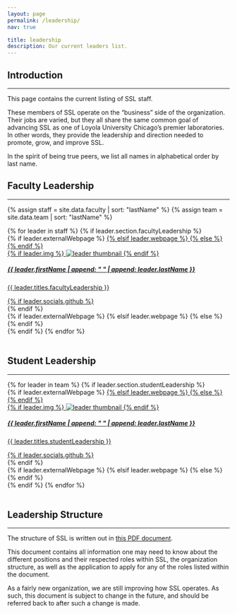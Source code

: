 ```yaml
---
layout: page
permalink: /leadership/
nav: true

title: leadership
description: Our current leaders list.
---
```


## Introduction

---

This page contains the current listing of SSL staff.

These members of SSL operate on the “business” side of the organization. Their jobs are varied, but they all share the same common goal of advancing SSL as one of Loyola University Chicago’s premier laboratories. In other words, they provide the leadership and direction needed to promote, grow, and improve SSL.

In the spirit of being true peers, we list all names in alphabetical order by last name.

## Faculty Leadership

---

{% assign staff = site.data.faculty | sort: "lastName" %}
{% assign team = site.data.team | sort: "lastName" %}

<!-- SSL Faculty Leadership Projects Grid -->
<div class="projects grid">
  {% for leader in staff %}
  {% if leader.section.facultyLeadership %}
  <div class="grid-item">
    {% if leader.externalWebpage %}
    <a href="{{ leader.externalWebpage }}" target="_blank">
    {% elsif leader.webpage %}
    <a href="{{ leader.webpage | relative_url }}">
    {% else %}
    <!-- Do nothing -->
    {% endif %}
      <div class="card hoverable">
        {% if leader.img %}
        <img src="{{ leader.img | relative_url }}" alt="leader thumbnail">
        {% endif %}
        <div class="card-body">
          <h5>{{ leader.firstName | append: " " | append: leader.lastName }}</h5>
          <p class="card-text">{{ leader.titles.facultyLeadership }}</p>
          <div class="row ml-1 mr-1 p-0">
            {% if leader.socials.github %}
            <div class="github-icon">
              <div class="icon" data-toggle="tooltip" title="GitHub Profile">
                <a href="{{ leader.socials.github }}" target="_blank"><i class="fab fa-github gh-icon"></i></a>
              </div>
            </div>
            {% endif %}
          </div>
        </div>
      </div>
    {% if leader.externalWebpage %}
    </a>
    {% elsif leader.webpage %}
    </a>
    {% else %}
    <!-- Do nothing -->
    {% endif %}
  </div>
  {% endif %}
{% endfor %}
</div>
<br>

## Student Leadership

---

<!-- SSL Student Leadership Projects Grid -->
<div class="projects grid">
  {% for leader in team %}
  {% if leader.section.studentLeadership %}
  <div class="grid-item">
    {% if leader.externalWebpage %}
    <a href="{{ leader.externalWebpage }}" target="_blank">
    {% elsif leader.webpage %}
    <a href="{{ leader.webpage | relative_url }}">
    {% else %}
    <!-- Do nothing -->
    {% endif %}
      <div class="card hoverable">
        {% if leader.img %}
        <img src="{{ leader.img | relative_url }}" alt="leader thumbnail">
        {% endif %}
        <div class="card-body">
          <h5>{{ leader.firstName | append: " " | append: leader.lastName }}</h5>
          <p class="card-text">{{ leader.titles.studentLeadership }}</p>
          <div class="row ml-1 mr-1 p-0">
            {% if leader.socials.github %}
            <div class="github-icon">
              <div class="icon" data-toggle="tooltip" title="GitHub Profile">
                <a href="{{ leader.socials.github }}" target="_blank"><i class="fab fa-github gh-icon"></i></a>
              </div>
            </div>
            {% endif %}
          </div>
        </div>
      </div>
    {% if leader.externalWebpage %}
    </a>
    {% elsif leader.webpage %}
    </a>
    {% else %}
    <!-- Do nothing -->
    {% endif %}
  </div>
  {% endif %}
{% endfor %}
</div>
<br>

## Leadership Structure

---

The structure of SSL is written out in [this PDF document](/assets/pdf/Software_Systems_Laboratory_Leadership_Structure.pdf).

This document contains all information one may need to know about the different positions and their respected roles within SSL, the organization structure, as well as the application to apply for any of the roles listed within the document.

As a fairly new organization, we are still improving how SSL operates. As such, this document is subject to change in the future, and should be referred back to after such a change is made.

<br>
